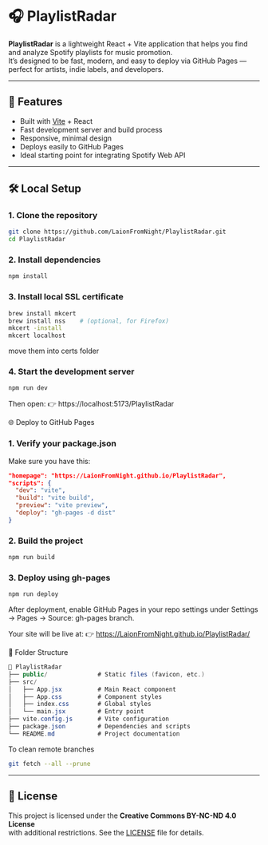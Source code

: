 # 🎧 PlaylistRadar

**PlaylistRadar** is a lightweight React + Vite application that helps you find and analyze Spotify playlists for music promotion.  
It’s designed to be fast, modern, and easy to deploy via GitHub Pages — perfect for artists, indie labels, and developers.

---

## 🚀 Features

- Built with [Vite](https://vitejs.dev/) + React
- Fast development server and build process
- Responsive, minimal design
- Deploys easily to GitHub Pages
- Ideal starting point for integrating Spotify Web API

---

## 🛠️ Local Setup

### 1. Clone the repository

```bash
git clone https://github.com/LaionFromNight/PlaylistRadar.git
cd PlaylistRadar
```

### 2. Install dependencies

```bash
npm install
```
### 3. Install local SSL certificate

```bash
brew install mkcert
brew install nss    # (optional, for Firefox)
mkcert -install
mkcert localhost
```
move them into certs folder

### 4. Start the development server

```bash
npm run dev
```

Then open:
👉 https://localhost:5173/PlaylistRadar




🌐 Deploy to GitHub Pages
### 1. Verify your package.json
Make sure you have this:
```json
"homepage": "https://LaionFromNight.github.io/PlaylistRadar",
"scripts": {
  "dev": "vite",
  "build": "vite build",
  "preview": "vite preview",
  "deploy": "gh-pages -d dist"
}
```

### 2. Build the project
```bash
npm run build
```
### 3. Deploy using gh-pages
```bash
npm run deploy
```

After deployment, enable GitHub Pages in your repo settings under
Settings → Pages → Source: gh-pages branch.

Your site will be live at:
👉 https://LaionFromNight.github.io/PlaylistRadar/


📁 Folder Structure
```csharp
📁 PlaylistRadar
├── public/              # Static files (favicon, etc.)
├── src/
│   ├── App.jsx          # Main React component
│   ├── App.css          # Component styles
│   ├── index.css        # Global styles
│   └── main.jsx         # Entry point
├── vite.config.js       # Vite configuration
├── package.json         # Dependencies and scripts
└── README.md            # Project documentation
```

To clean remote branches
```bash
git fetch --all --prune
```

---
## 📜 License
This project is licensed under the **Creative Commons BY-NC-ND 4.0 License**  
with additional restrictions. See the [LICENSE](./LICENSE) file for details.
